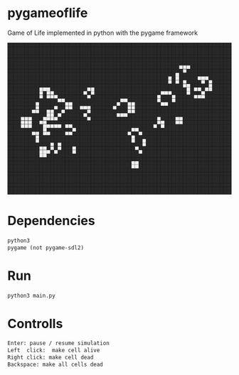 # pygameoflife
Game of Life implemented in python with the pygame framework

![Pygame Game Of Life](preview.png?raw=true "Pygame Game Of Life")

# Dependencies
    python3
    pygame (not pygame-sdl2)

# Run
    python3 main.py

# Controlls
    Enter: pause / resume simulation
    Left  click:  make cell alive
    Right click: make cell dead
    Backspace: make all cells dead
    
